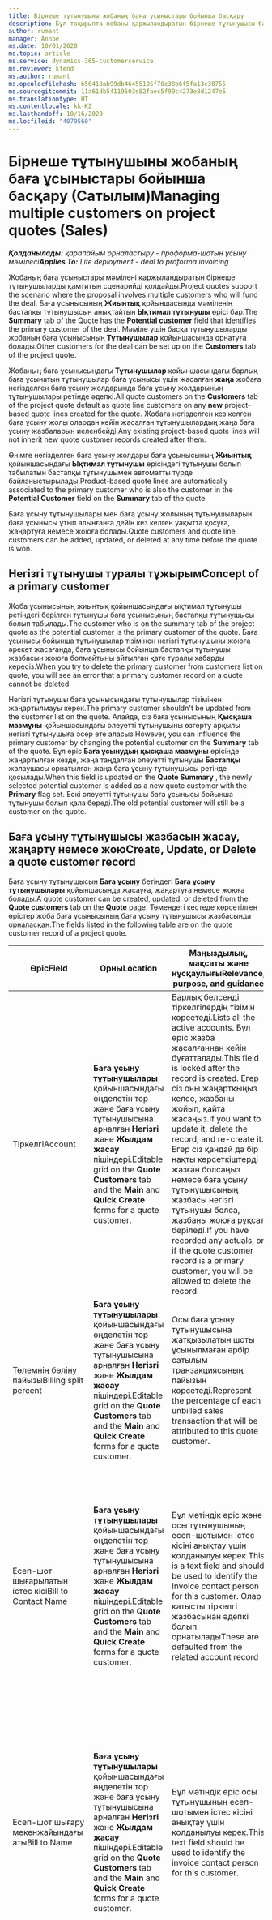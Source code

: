 ```yaml
---
title: Бірнеше тұтынушыны жобаның баға ұсыныстары бойынша басқару
description: Бұл тақырыпта жобаны қаржыландыратын бірнеше тұтынушысы бар баға ұсыныстарымен жұмыс туралы ақпарат берілген. (Sales)
author: rumant
manager: Annbe
ms.date: 10/01/2020
ms.topic: article
ms.service: dynamics-365-customerservice
ms.reviewer: kfend
ms.author: rumant
ms.openlocfilehash: 656418ab99db46455195f70c38b6f5fa13c30755
ms.sourcegitcommit: 11a61db54119503e82faec5f99c4273e8d1247e5
ms.translationtype: HT
ms.contentlocale: kk-KZ
ms.lasthandoff: 10/16/2020
ms.locfileid: "4079560"
---
```

# <a name="managing-multiple-customers-on-project-quotes-sales"></a><span data-ttu-id="33212-104">Бірнеше тұтынушыны жобаның баға ұсыныстары бойынша басқару (Сатылым)</span><span class="sxs-lookup"><span data-stu-id="33212-104">Managing multiple customers on project quotes (Sales)</span></span>

<span data-ttu-id="33212-105">_**Қолданылады:** қарапайым орналастыру - проформа-шотын ұсыну мәмілесі_</span><span class="sxs-lookup"><span data-stu-id="33212-105">_**Applies To:** Lite deployment - deal to proforma invoicing_</span></span>

<span data-ttu-id="33212-106">Жобаның баға ұсыныстары мәмілені қаржыландыратын бірнеше тұтынушыларды қамтитын сценарийді қолдайды.</span><span class="sxs-lookup"><span data-stu-id="33212-106">Project quotes support the scenario where the proposal involves multiple customers who will fund the deal.</span></span> <span data-ttu-id="33212-107">Баға ұсынысының **Жиынтық** қойыншасында мәміленің бастапқы тұтынушысын анықтайтын **Ықтимал тұтынушы** өрісі бар.</span><span class="sxs-lookup"><span data-stu-id="33212-107">The **Summary** tab of the Quote has the **Potential customer** field that identifies the primary customer of the deal.</span></span> <span data-ttu-id="33212-108">Мәміле үшін басқа тұтынушыларды жобаның баға ұсынысының **Тұтынушылар** қойыншасында орнатуға болады.</span><span class="sxs-lookup"><span data-stu-id="33212-108">Other customers for the deal can be set up on the **Customers** tab of the project quote.</span></span>

<span data-ttu-id="33212-109">Жобаның баға ұсынысындағы **Тұтынушылар** қойыншасындағы барлық баға ұсынатын тұтынушылар баға ұсынысы үшін жасалған **жаңа** жобаға негізделген баға ұсыну жолдарында баға ұсыну жолдарының тұтынушылары ретінде әдепкі.</span><span class="sxs-lookup"><span data-stu-id="33212-109">All quote customers on the **Customers** tab of the project quote default as quote line customers on any **new** project-based quote lines created for the quote.</span></span> <span data-ttu-id="33212-110">Жобаға негізделген кез келген баға ұсыну жолы олардан кейін жасалған тұтынушылардың жаңа баға ұсыну жазбаларын иеленбейді.</span><span class="sxs-lookup"><span data-stu-id="33212-110">Any existing project-based quote lines will not inherit new quote customer records created after them.</span></span>

<span data-ttu-id="33212-111">Өнімге негізделген баға ұсыну жолдары баға ұсынысының **Жиынтық** қойыншасындағы **Ықтимал тұтынушы** өрісіндегі тұтынушы болып табылатын бастапқы тұтынушымен автоматты түрде байланыстырылады.</span><span class="sxs-lookup"><span data-stu-id="33212-111">Product-based quote lines are automatically associated to the primary customer who is also the customer in the **Potential Customer** field on the **Summary** tab of the quote.</span></span>

<span data-ttu-id="33212-112">Баға ұсыну тұтынушылары мен баға ұсыну жолының тұтынушыларын баға ұсынысы ұтып алынғанға дейін кез келген уақытта қосуға, жаңартуға немесе жоюға болады.</span><span class="sxs-lookup"><span data-stu-id="33212-112">Quote customers and quote line customers can be added, updated, or deleted at any time before the quote is won.</span></span>

## <a name="concept-of-a-primary-customer"></a><span data-ttu-id="33212-113">Негізгі тұтынушы туралы тұжырым</span><span class="sxs-lookup"><span data-stu-id="33212-113">Concept of a primary customer</span></span>

<span data-ttu-id="33212-114">Жоба ұсынысының жиынтық қойыншасындағы ықтимал тұтынушы ретіндегі берілген тұтынушы баға ұсынысының бастапқы тұтынушысы болып табылады.</span><span class="sxs-lookup"><span data-stu-id="33212-114">The customer who is on the summary tab of the project quote as the potential customer is the primary customer of the quote.</span></span> <span data-ttu-id="33212-115">Баға ұсынысы бойынша тұтынушылар тізімінен негізгі тұтынушыны жоюға әрекет жасағанда, баға ұсынысы бойынша бастапқы тұтынушы жазбасын жоюға болмайтыны айтылған қате туралы хабарды көресіз.</span><span class="sxs-lookup"><span data-stu-id="33212-115">When you try to delete the primary customer from customers list on quote, you will see an error that a primary customer record on a quote cannot be deleted.</span></span>

<span data-ttu-id="33212-116">Негізгі тұтынушы баға ұсынысындағы тұтынушылар тізімінен жаңартылмауы керек.</span><span class="sxs-lookup"><span data-stu-id="33212-116">The primary customer shouldn't be updated from the customer list on the quote.</span></span> <span data-ttu-id="33212-117">Алайда, сіз баға ұсынысының **Қысқаша мазмұны** қойыншасындағы әлеуетті тұтынушыны өзгерту арқылы негізгі тұтынушыға әсер ете аласыз.</span><span class="sxs-lookup"><span data-stu-id="33212-117">However, you can influence the primary customer by changing the potential customer on the **Summary** tab of the quote.</span></span> <span data-ttu-id="33212-118">Бұл өріс **Баға ұсынудың қысқаша мазмұны** өрісінде жаңартылған кезде, жаңа таңдалған әлеуетті тұтынушы **Бастапқы** жалаушасы орнатылған жаңа баға ұсыну тұтынушысы ретінде қосылады.</span><span class="sxs-lookup"><span data-stu-id="33212-118">When this field is updated on the **Quote Summary** , the newly selected potential customer is added as a new quote customer with the **Primary** flag set.</span></span> <span data-ttu-id="33212-119">Ескі әлеуетті тұтынушы баға ұсынысы бойынша тұтынушы болып қала береді.</span><span class="sxs-lookup"><span data-stu-id="33212-119">The old potential customer will still be a customer on the quote.</span></span>

## <a name="create-update-or-delete-a-quote-customer-record"></a><span data-ttu-id="33212-120">Баға ұсыну тұтынушысы жазбасын жасау, жаңарту немесе жою</span><span class="sxs-lookup"><span data-stu-id="33212-120">Create, Update, or Delete a quote customer record</span></span>

<span data-ttu-id="33212-121">Баға ұсыну тұтынушысын **Баға ұсыну** бетіндегі **Баға ұсыну тұтынушылары** қойыншасында жасауға, жаңартуға немесе жоюға болады.</span><span class="sxs-lookup"><span data-stu-id="33212-121">A quote customer can be created, updated, or deleted from the **Quote customers** tab on the **Quote** page.</span></span> <span data-ttu-id="33212-122">Төмендегі кестеде көрсетілген өрістер жоба баға ұсынысының баға ұсыну тұтынушысы жазбасында орналасқан.</span><span class="sxs-lookup"><span data-stu-id="33212-122">The fields listed in the following table are on the quote customer record of a project quote.</span></span>

| <span data-ttu-id="33212-123">**Өріс**</span><span class="sxs-lookup"><span data-stu-id="33212-123">**Field**</span></span> | <span data-ttu-id="33212-124">**Орны**</span><span class="sxs-lookup"><span data-stu-id="33212-124">**Location**</span></span> | <span data-ttu-id="33212-125">**Маңыздылық, мақсаты және нұсқаулығы**</span><span class="sxs-lookup"><span data-stu-id="33212-125">**Relevance, purpose, and guidance**</span></span> | <span data-ttu-id="33212-126">**Төменгі әсер**</span><span class="sxs-lookup"><span data-stu-id="33212-126">**Downstream impact**</span></span> |
| --- | --- | --- | --- |
| <span data-ttu-id="33212-127">Тіркелгі</span><span class="sxs-lookup"><span data-stu-id="33212-127">Account</span></span> | <span data-ttu-id="33212-128">**Баға ұсыну тұтынушылары** қойыншасындағы өңделетін тор және баға ұсыну тұтынушысына арналған **Негізгі** және **Жылдам жасау** пішіндері.</span><span class="sxs-lookup"><span data-stu-id="33212-128">Editable grid on the **Quote Customers** tab and the **Main** and **Quick Create** forms for a quote customer.</span></span> | <span data-ttu-id="33212-129">Барлық белсенді тіркелгілердің тізімін көрсетеді.</span><span class="sxs-lookup"><span data-stu-id="33212-129">Lists all the active accounts.</span></span> <span data-ttu-id="33212-130">Бұл өріс жазба жасалғаннан кейін бұғатталады.</span><span class="sxs-lookup"><span data-stu-id="33212-130">This field is locked after the record is created.</span></span> <span data-ttu-id="33212-131">Егер сіз оны жаңартқыңыз келсе, жазбаны жойып, қайта жасаңыз.</span><span class="sxs-lookup"><span data-stu-id="33212-131">If you want to update it, delete the record, and re-create it.</span></span> <span data-ttu-id="33212-132">Егер сіз қандай да бір нақты көрсеткіштерді жазған болсаңыз немесе баға ұсыну тұтынушысының жазбасы негізгі тұтынушы болса, жазбаны жоюға рұқсат беріледі.</span><span class="sxs-lookup"><span data-stu-id="33212-132">If you have recorded any actuals, or if the quote customer record is a primary customer, you will be allowed to delete the record.</span></span> | <span data-ttu-id="33212-133">Баға ұсыну жолы жасалған кезде, баға ұсыну тұтынушылары баға ұсыну жолының тұтынушыларына көшіріледі.</span><span class="sxs-lookup"><span data-stu-id="33212-133">Quote customers are copied over as quote line customers when a quote line is created.</span></span> <span data-ttu-id="33212-134">Баға ұсынысы ұтып алынған кезде, баға ұсыну тұтынушылары жобаның келісім-шарт тұтынушыларына көшіріледі.</span><span class="sxs-lookup"><span data-stu-id="33212-134">Quote customers are also copied over to the project contract customers when a quote is won.</span></span> |
| <span data-ttu-id="33212-135">Төлемнің бөліну пайызы</span><span class="sxs-lookup"><span data-stu-id="33212-135">Billing split percent</span></span> | <span data-ttu-id="33212-136">**Баға ұсыну тұтынушылары** қойыншасындағы өңделетін тор және баға ұсыну тұтынушысына арналған **Негізгі** және **Жылдам жасау** пішіндері.</span><span class="sxs-lookup"><span data-stu-id="33212-136">Editable grid on the **Quote Customers** tab and the **Main** and **Quick Create** forms for a quote customer.</span></span> | <span data-ttu-id="33212-137">Осы баға ұсыну тұтынушысына жатқызылатын шоты ұсынылмаған әрбір сатылым транзакциясының пайызын көрсетеді.</span><span class="sxs-lookup"><span data-stu-id="33212-137">Represent the percentage of each unbilled sales transaction that will be attributed to this quote customer.</span></span> | <span data-ttu-id="33212-138">Жаңа баға ұсыну жолдарына және жоба бойынша келісім-шарт тұтынушыларына көшірілді.</span><span class="sxs-lookup"><span data-stu-id="33212-138">Copied over to new quote lines and to project contract customers.</span></span> |
| <span data-ttu-id="33212-139">Есеп-шот шығарылатын істес кісі</span><span class="sxs-lookup"><span data-stu-id="33212-139">Bill to Contact Name</span></span> | <span data-ttu-id="33212-140">**Баға ұсыну тұтынушылары** қойыншасындағы өңделетін тор және баға ұсыну тұтынушысына арналған **Негізгі** және **Жылдам жасау** пішіндері.</span><span class="sxs-lookup"><span data-stu-id="33212-140">Editable grid on the **Quote Customers** tab and the **Main** and **Quick Create** forms for a quote customer.</span></span> | <span data-ttu-id="33212-141">Бұл мәтіндік өріс және осы тұтынушының есеп-шотымен істес кісіні анықтау үшін қолданылуы керек.</span><span class="sxs-lookup"><span data-stu-id="33212-141">This is a text field and should be used to identify the Invoice contact person for this customer.</span></span> <span data-ttu-id="33212-142">Олар қатысты тіркелгі жазбасынан әдепкі болып орнатылады</span><span class="sxs-lookup"><span data-stu-id="33212-142">These are defaulted from the related account record</span></span> | <span data-ttu-id="33212-143">Баға ұсынысы ұтып алынған кезде және өз кезегінде осы тұтынушы үшін жасалған есеп-шоттағы "Есеп-шот шығарылатын істес кісі" өрісіне жоба келісім-шартының тұтынушыларына көшірілді.</span><span class="sxs-lookup"><span data-stu-id="33212-143">Copied over to project contract customers when a Quote is won and in turn to the Bill to Contract name field on the Invoice that is generated for this customer.</span></span> |
| <span data-ttu-id="33212-144">Есеп-шот шығару мекенжайындағы аты</span><span class="sxs-lookup"><span data-stu-id="33212-144">Bill to Name</span></span> | <span data-ttu-id="33212-145">**Баға ұсыну тұтынушылары** қойыншасындағы өңделетін тор және баға ұсыну тұтынушысына арналған **Негізгі** және **Жылдам жасау** пішіндері.</span><span class="sxs-lookup"><span data-stu-id="33212-145">Editable grid on the **Quote Customers** tab and the **Main** and **Quick Create** forms for a quote customer.</span></span> | <span data-ttu-id="33212-146">Бұл мәтіндік өріс осы тұтынушының есеп-шотымен істес кісіні анықтау үшін қолданылуы керек.</span><span class="sxs-lookup"><span data-stu-id="33212-146">This text field should be used to identify the invoice contact person for this customer.</span></span> | <span data-ttu-id="33212-147">Баға ұсынысы ұтып алынған кезде және өз кезегінде осы тұтынушы үшін жасалған есеп-шоттағы **Есеп-шот шығарылатын істес кісі** өрісіне жоба келісім-шартының тұтынушыларына көшірілді.</span><span class="sxs-lookup"><span data-stu-id="33212-147">Copied to the project contract customers when a quote is won and in turn to the **Bill to Contract Name** field on the invoice that is generated for this customer.</span></span> |
| <span data-ttu-id="33212-148">Төлем шарттары</span><span class="sxs-lookup"><span data-stu-id="33212-148">Payment Terms</span></span> | <span data-ttu-id="33212-149">**Баға ұсыну тұтынушылары** қойыншасындағы өңделетін тор және баға ұсыну тұтынушысына арналған **Негізгі** және **Жылдам жасау** пішіндері.</span><span class="sxs-lookup"><span data-stu-id="33212-149">Editable grid on the **Quote Customers** tab and the **Main** and **Quick Create** forms for a quote customer.</span></span> | <span data-ttu-id="33212-150">Бұл тиісті тіркелгі жазбасынан әдепкі мәнге ие параметрлер жиыны.</span><span class="sxs-lookup"><span data-stu-id="33212-150">This is an option set with values that default from the related account record.</span></span> | <span data-ttu-id="33212-151">Баға ұсынысы ұтып алынған кезде және өз кезегінде осы тұтынушы үшін жасалған есеп-шоттағы **Есеп-шот шығарылатын істес кісі** өрісіне жоба келісім-шартының тұтынушыларына көшірілді.</span><span class="sxs-lookup"><span data-stu-id="33212-151">Copied to the project contract customers when a quote is won and in turn, to the **Bill to Contract Name** field on the invoice that is generated for this customer,</span></span> |
| <span data-ttu-id="33212-152">Дөңгелектеу</span><span class="sxs-lookup"><span data-stu-id="33212-152">Is Rounding</span></span> | <span data-ttu-id="33212-153">**Баға ұсыну тұтынушылары** қойыншасындағы өңделетін тор және баға ұсыну тұтынушысына арналған **Негізгі** және **Жылдам жасау** пішіндері.</span><span class="sxs-lookup"><span data-stu-id="33212-153">Editable grid on the **Quote Customers** tab and the **Main** and **Quick Create** forms for a quote customer.</span></span> | <span data-ttu-id="33212-154">Бұл тұтынушы осы келісім бойынша әдепкі дөңгелектеу тұтынушысы екенін көрсетеді.</span><span class="sxs-lookup"><span data-stu-id="33212-154">Indicates if this customer is a default rounding customer for this deal.</span></span> | <span data-ttu-id="33212-155">Баға ұсынысы ұтқан кезде, жоба бойынша келісімшарт тұтынушыларына көшірілген.</span><span class="sxs-lookup"><span data-stu-id="33212-155">Copied to the project contract customers when a quote is won.</span></span> |
| <span data-ttu-id="33212-156">Асырмау шегі</span><span class="sxs-lookup"><span data-stu-id="33212-156">Not-to-exceed limit</span></span> | <span data-ttu-id="33212-157">**Баға ұсыну тұтынушылары** қойыншасындағы өңделетін тор және баға ұсыну тұтынушысына арналған **Негізгі** және **Жылдам жасау** пішіндері.</span><span class="sxs-lookup"><span data-stu-id="33212-157">Editable grid on the **Quote Customers** tab and the **Main** and **Quick Create** forms for a quote customer.</span></span> | <span data-ttu-id="33212-158">Осы әрекеттесу үшін бұл тұтынушыға шот-фактура жасалатын жалпы соманың келісілген лимиті немесе шегі бар-жоғын көрсетеді</span><span class="sxs-lookup"><span data-stu-id="33212-158">Indicates if there is a negotiated limit or cap to the overall amount that will be invoiced to this customer for this engagement</span></span> | <span data-ttu-id="33212-159">Баға ұсынысы ұтқан кезде, жоба бойынша келісімшарт тұтынушыларына көшірілген.</span><span class="sxs-lookup"><span data-stu-id="33212-159">Copied to the project contract customers when a quote is won.</span></span> |

## <a name="editing-billing-split-percentages"></a><span data-ttu-id="33212-160">Төлемнің бөліну пайызын өңдеу</span><span class="sxs-lookup"><span data-stu-id="33212-160">Editing billing split percentages</span></span>

<span data-ttu-id="33212-161">Ішкі торды өңдеу тәжірибесін пайдалану арқылы төлемнің бөліну пайызын өңдеуге болады.</span><span class="sxs-lookup"><span data-stu-id="33212-161">You can edit the billing split percentages by using the in-line grid edit experience.</span></span> <span data-ttu-id="33212-162">Төлемнің бөліну пайызы барлығы 100% -ды құрамағанда, қате пайда болады.</span><span class="sxs-lookup"><span data-stu-id="33212-162">When the billing split percentages don't total 100%, an error will occur.</span></span> <span data-ttu-id="33212-163">Төлемнің бөліну пайызын жаңартқаннан кейін, қатені жою үшін бетті жаңартыңыз.</span><span class="sxs-lookup"><span data-stu-id="33212-163">After you update the billing split percentages, refresh the page to remove the error.</span></span>

<span data-ttu-id="33212-164">Сіз сонымен қатар баға ұсыну тұтынушыларының ішкі торында **Біркелкі тарату** пәрменін таңдай аласыз.</span><span class="sxs-lookup"><span data-stu-id="33212-164">You can also try selecting **Evenly Distribute** on the quote customers' sub-grid.</span></span> <span data-ttu-id="33212-165">Бұл әрекет барлық баға ұсыну тұтынушыларына төлемді бөледі.</span><span class="sxs-lookup"><span data-stu-id="33212-165">This action allocates billing splits to all quote customers.</span></span> <span data-ttu-id="33212-166">Егер дөңгелектеу коэффициенті болса, ол дөңгелектеу тұтынушысына қосылады.</span><span class="sxs-lookup"><span data-stu-id="33212-166">If there is any rounding factor, that will be added to the rounding customer.</span></span> <span data-ttu-id="33212-167">Баға ұсыну тұтынушыларының бірі әрдайым дөңгелектеу тұтынушысы ретінде белгіленеді.</span><span class="sxs-lookup"><span data-stu-id="33212-167">One of the quote customers is always tagged as the rounding customer.</span></span> <span data-ttu-id="33212-168">бұл баға ұсыну тұтынушысы жазбасында **Иә** күйіне орнатылған **Дөңгелектеу** жалаушасына ие екенін білдіреді.</span><span class="sxs-lookup"><span data-stu-id="33212-168">this means that the quote customer record has the **Rounding** flag set to **Yes**.</span></span> <span data-ttu-id="33212-169">Әдетте бұл баға ұсынысының негізгі тұтынушысы болып табылады, бірақ оны өзгертуге болады.</span><span class="sxs-lookup"><span data-stu-id="33212-169">Typically this is the primary customer of the quote, but that can be changed.</span></span>
